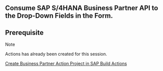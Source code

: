 ## Consume SAP S/4HANA Business Partner API to the Drop-Down Fields in the Form.

## Prerequisite

> [!NOTE]  
> Actions has already been created for this session.

[Create Business Partner Action Project in SAP Build Actions](https://developers.sap.com/tutorials/spa-business-partner-action-create.html)

